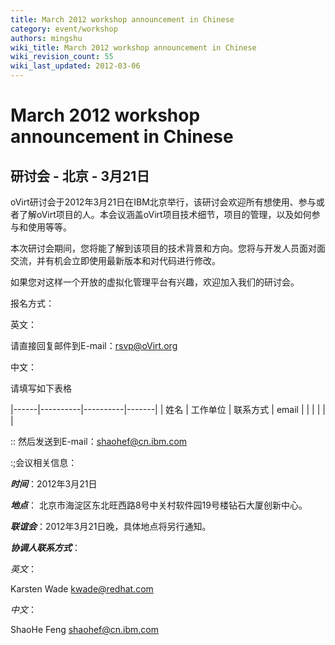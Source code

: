 ```yaml
---
title: March 2012 workshop announcement in Chinese
category: event/workshop
authors: mingshu
wiki_title: March 2012 workshop announcement in Chinese
wiki_revision_count: 55
wiki_last_updated: 2012-03-06
---
```


# March 2012 workshop announcement in Chinese

## 研讨会 - 北京 - 3月21日

oVirt研讨会于2012年3月21日在IBM北京举行，该研讨会欢迎所有想使用、参与或者了解oVirt项目的人。本会议涵盖oVirt项目技术细节，项目的管理，以及如何参与和使用等等。

本次研讨会期间，您将能了解到该项目的技术背景和方向。您将与开发人员面对面交流，并有机会立即使用最新版本和对代码进行修改。

如果您对这样一个开放的虚拟化管理平台有兴趣，欢迎加入我们的研讨会。

报名方式：  

英文：

请直接回复邮件到E-mail：rsvp@oVirt.org

中文：

请填写如下表格

|------|----------|----------|-------|
| 姓名 | 工作单位 | 联系方式 | email |
|      |          |          |       |

:: 然后发送到E-mail：shaohef@cn.ibm.com

:;会议相关信息：

***时间***：2012年3月21日

***地点***： 北京市海淀区东北旺西路8号中关村软件园19号楼钻石大厦创新中心。

***联谊会***：2012年3月21日晚，具体地点将另行通知。

***协调人联系方式***：

*英文*：

Karsten Wade kwade@redhat.com

*中文*：

ShaoHe Feng shaohef@cn.ibm.com
